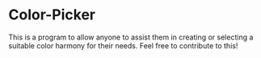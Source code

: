 # Color-Picker

This is a program to allow anyone to assist them in creating or selecting a suitable color harmony for their needs. Feel free to contribute to this!
